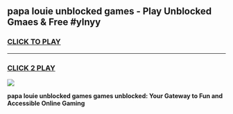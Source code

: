 
## papa louie unblocked games - Play Unblocked Gmaes & Free #ylnyy
<h3>
<a href="https://news.freeplayer.one?title=papa_louie_unblocked_games&ref=24F">CLICK TO PLAY</a></h3>
<hr>

<h3>
<a href="https://news.freeplayer.one?title=papa_louie_unblocked_games&ref=24F">CLICK 2 PLAY</a>
  
</h3>

<a href="https://news.freeplayer.one?title=papa_louie_unblocked_games&ref=24F/"><img src="https://clearcache.store/games.png"></a>


**papa louie unblocked games games unblocked: Your Gateway to Fun and Accessible Online Gaming**
